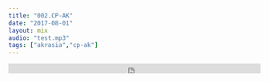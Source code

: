```yaml
---
title: "002.CP-AK"
date: "2017-08-01"
layout: mix
audio: "test.mp3"
tags: ["akrasia","cp-ak"]
---
```


<iframe width="100%" height="20" scrolling="no" frameborder="no" allow="autoplay" src="https://w.soundcloud.com/player/?url=https%3A//api.soundcloud.com/tracks/345535024&color=%230c0b0c&inverse=true&auto_play=true&show_user=true"></iframe>


